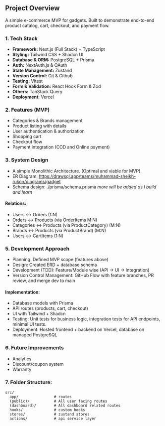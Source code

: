 ## Project Overview

A simple e-commerce MVP for gadgets. Built to demonstrate end-to-end product catalog, cart, checkout, and payment flow.

### 1. Tech Stack

- **Framework:** Next.js (Full Stack) + TypeScript
- **Styling:** Tailwind CSS + Shadcn UI
- **Database & ORM:** PostgreSQL + Prisma
- **Auth:** NextAuth.js & OAuth
- **State Management:** Zustand
- **Version Control:** Git & Github
- **Testing:** Vitest
- **Form & Validation:** React Hook Form & Zod
- **Others:** TanStack Query
- **Deployment:** Vercel

### 2. Features (MVP)

- Categories & Brands management
- Product listing with details
- User authentication & authorization
- Shopping cart
- Checkout flow
- Payment integration (COD and Online payment)

### 3. System Design

- A simple Monolithic Architecture. (Optimal and viable for MVP).
- ER Diagram: https://drawsql.app/teams/muhammad-sheikh-rukon/diagrams/gadget
- Schema design: ./prisma/schema.prisma
  _more will be added as I build and learn_

#### Relations:

- Users ↔ Orders (1:N)
- Orders ↔ Products (via OrderItems M:N)
- Categories ↔ Products (via ProductCategory) (M:N)
- Brands ↔ Products (via ProductBrand) (M:N)
- Users ↔ CartItems (1:N)

### 5. Development Approach

- Planning: Defined MVP scope (features above)
- Design: Created ERD + database schema
- Development (TDD): Feature/Module wise (API -> UI -> Integration)
- Version Control Management: GitHub Flow with feature branches, PR review, and merge dev to main

#### Implementation:

- Database models with Prisma
- API routes (products, cart, checkout)
- UI with Tailwind + Shadcn
- Testing: Unit tests for business logic, integration tests for API endpoints, minimal UI tests.
- Deployment: Hosted frontend + backend on Vercel, database on managed PostgreSQL

### 6. Future Improvements

- Analytics
- Discount/coupon system
- Warranty

### 7. Folder Structure:

```text
src/
  app/                # routes
  (public)/           # All user facing routes
  (dashboard)/        # All dashboard related routes
  hooks/              # custom hooks
  stores/             # zustand stores
  actions/            # api service layer
```
